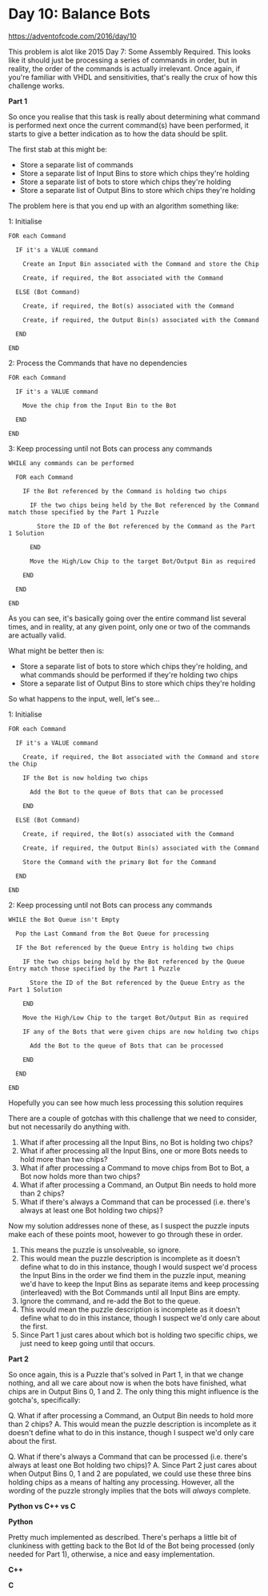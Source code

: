 # Day 10: Balance Bots

https://adventofcode.com/2016/day/10

This problem is alot like 2015 Day 7: Some Assembly Required.  This looks like it should just be processing a series of commands in order, but in reality, the order of the commands is actually irrelevant.  Once again, if you're familiar with VHDL and sensitivities, that's really the crux of how this challenge works.

**Part 1**

So once you realise that this task is really about determining what command is performed next once the current command(s) have been performed, it starts to give a better indication as to how the data should be split.

The first stab at this might be:

- Store a separate list of commands
- Store a separate list of Input Bins to store which chips they're holding
- Store a separate list of bots to store which chips they're holding
- Store a separate list of Output Bins to store which chips they're holding

The problem here is that you end up with an algorithm something like:

1: Initialise

    FOR each Command
    
      IF it's a VALUE command
      
        Create an Input Bin associated with the Command and store the Chip
        
        Create, if required, the Bot associated with the Command
        
      ELSE (Bot Command)
      
        Create, if required, the Bot(s) associated with the Command
        
        Create, if required, the Output Bin(s) associated with the Command
        
      END
      
    END

2: Process the Commands that have no dependencies

    FOR each Command
    
      IF it's a VALUE command
      
        Move the chip from the Input Bin to the Bot
        
      END
      
    END

3: Keep processing until not Bots can process any commands

    WHILE any commands can be performed
    
      FOR each Command
      
        IF the Bot referenced by the Command is holding two chips

          IF the two chips being held by the Bot referenced by the Command match those specified by the Part 1 Puzzle
          
            Store the ID of the Bot referenced by the Command as the Part 1 Solution
            
          END

          Move the High/Low Chip to the target Bot/Output Bin as required
          
        END
        
      END
      
    END

As you can see, it's basically going over the entire command list several times, and in reality, at any given point, only one or two of the commands are actually valid.

What might be better then is:

- Store a separate list of bots to store which chips they're holding, and what commands should be performed if they're holding two chips
- Store a separate list of Output Bins to store which chips they're holding

So what happens to the input, well, let's see...


1: Initialise

    FOR each Command
    
      IF it's a VALUE command
      
        Create, if required, the Bot associated with the Command and store the Chip
        
        IF the Bot is now holding two chips
        
          Add the Bot to the queue of Bots that can be processed
          
        END
        
      ELSE (Bot Command)
      
        Create, if required, the Bot(s) associated with the Command
        
        Create, if required, the Output Bin(s) associated with the Command
        
        Store the Command with the primary Bot for the Command
        
      END
      
    END

2: Keep processing until not Bots can process any commands

    WHILE the Bot Queue isn't Empty
    
      Pop the Last Command from the Bot Queue for processing
          
      IF the Bot referenced by the Queue Entry is holding two chips

        IF the two chips being held by the Bot referenced by the Queue Entry match those specified by the Part 1 Puzzle
          
          Store the ID of the Bot referenced by the Queue Entry as the Part 1 Solution
            
        END

        Move the High/Low Chip to the target Bot/Output Bin as required
        
        IF any of the Bots that were given chips are now holding two chips
        
          Add the Bot to the queue of Bots that can be processed
          
        END
        
      END
      
    END

Hopefully you can see how much less processing this solution requires


There are a couple of gotchas with this challenge that we need to consider, but not necessarily do anything with.

1. What if after processing all the Input Bins, no Bot is holding two chips?
2. What if after processing all the Input Bins, one or more Bots needs to hold more than two chips?
3. What if after processing a Command to move chips from Bot to Bot, a Bot now holds more than two chips?
4. What if after processing a Command, an Output Bin needs to hold more than 2 chips?
5. What if there's always a Command that can be processed (i.e. there's always at least one Bot holding two chips)?

Now my solution addresses none of these, as I suspect the puzzle inputs make each of these points moot, however to go through these in order.

1. This means the puzzle is unsolveable, so ignore.
2. This would mean the puzzle description is incomplete as it doesn't define what to do in this instance, though I would suspect we'd process the Input Bins in the order we find them in the puzzle input, meaning we'd have to keep the Input Bins as separate items and keep processing (interleaved) with the Bot Commands until all Input Bins are empty.
3. Ignore the command, and re-add the Bot to the queue.
4. This would mean the puzzle description is incomplete as it doesn't define what to do in this instance, though I suspect we'd only care about the first.
5. Since Part 1 just cares about which bot is holding two specific chips, we just need to keep going until that occurs.


**Part 2**

So once again, this is a Puzzle that's solved in Part 1, in that we change nothing, and all we care about now is when the bots have finished, what chips are in Output Bins 0, 1 and 2.  The only thing this might influence is the gotcha's, specifically:

Q. What if after processing a Command, an Output Bin needs to hold more than 2 chips?
A. This would mean the puzzle description is incomplete as it doesn't define what to do in this instance, though I suspect we'd only care about the first.

Q. What if there's always a Command that can be processed (i.e. there's always at least one Bot holding two chips)?
A. Since Part 2 just cares about when Output Bins 0, 1 and 2 are populated, we could use these three bins holding chips as a means of halting any processing.  However, all the wording of the puzzle strongly implies that the bots will *always* complete.


**Python vs C++ vs C**

**Python**

Pretty much implemented as described.  There's perhaps a little bit of clunkiness with getting back to the Bot Id of the Bot being processed (only needed for Part 1), otherwise, a nice and easy implementation.


**C++**



**C**

